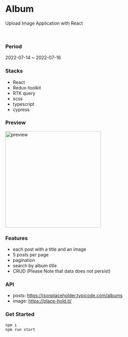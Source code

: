 # Album

Upload Image Application with React

<br />

### Period

2022-07-14 ~ 2022-07-16

### Stacks

- React
- Redux-toolkit
- RTK query
- scss
- typescript
- cypress

### Preview

<img width="300" alt="preview" src="https://user-images.githubusercontent.com/61894688/180165811-90ce1358-9338-443e-9859-a73872181017.png">

### Features

- each post with a title and an image
- 5 posts per page
- pagination
- search by album title
- CRUD (Please Note that data does not persist)

### API

- posts: https://jsonplaceholder.typicode.com/albums
- image: https://place-hold.it/

### Get Started

```
npm i
npm run start
```
